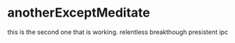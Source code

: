 # anotherExceptMeditate
this is the second one that is working.
relentless breakthough
presistent ipc
